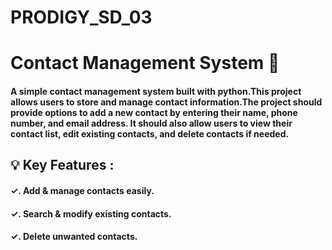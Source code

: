 # PRODIGY_SD_03

# **Contact Management System** 📖

#### A simple contact management system built with python.This project allows users to store and manage contact information.The project should provide options to add a new contact by entering their name, phone number, and email address. It should also allow users to view their contact list, edit existing contacts, and delete contacts if needed.

## 💡 **Key Features :**

#### ✓. Add & manage contacts easily.  

#### ✓. Search & modify existing contacts.

#### ✓. Delete unwanted contacts.

